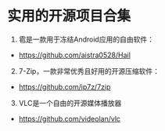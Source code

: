 # 实用的开源项目合集
1. 雹是一款用于冻结Android应用的自由软件：
- https://github.com/aistra0528/Hail
2. 7-Zip，一款非常优秀且好用的开源压缩软件：
- https://github.com/ip7z/7zip
3. VLC是一个自由的开源媒体播放器
- https://github.com/videolan/vlc
